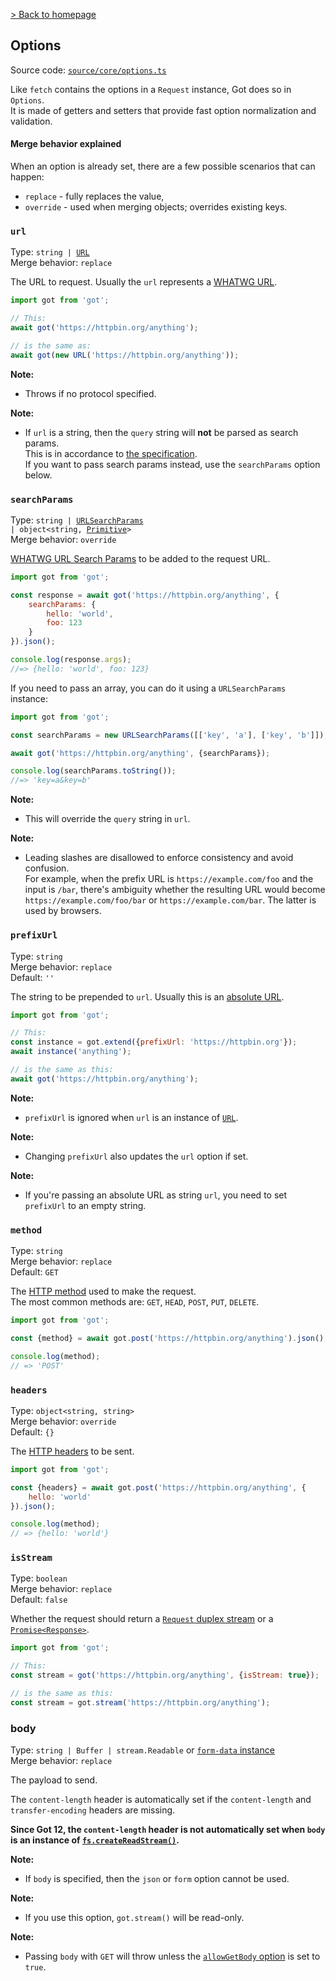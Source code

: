 [> Back to homepage](../readme.md#documentation)

## Options

Source code: [`source/core/options.ts`](../source/core/options.ts)

Like `fetch` contains the options in a `Request` instance, Got does so in `Options`.\
It is made of getters and setters that provide fast option normalization and validation.

#### Merge behavior explained

When an option is already set, there are a few possible scenarios that can happen:

- `replace` - fully replaces the value,
- `override` - used when merging objects; overrides existing keys.

### `url`

Type: <code>string | [URL](https://nodejs.org/api/url.html#url_the_whatwg_url_api)</code>\
Merge behavior: `replace`

The URL to request. Usually the `url` represents a [WHATWG URL](https://url.spec.whatwg.org/#url-class).

```js
import got from 'got';

// This:
await got('https://httpbin.org/anything');

// is the same as:
await got(new URL('https://httpbin.org/anything'));
```

**Note:**
- Throws if no protocol specified.

**Note:**
- If `url` is a string, then the `query` string will **not** be parsed as search params.\
  This is in accordance to [the specification](https://datatracker.ietf.org/doc/html/rfc7230#section-2.7).\
  If you want to pass search params instead, use the `searchParams` option below.

### `searchParams`

Type: <code>string | [URLSearchParams](https://nodejs.org/api/url.html#url_class_urlsearchparams) | object&lt;string, [Primitive](https://www.typescriptlang.org/docs/handbook/2/everyday-types.html)&gt;</code>\
Merge behavior: `override`

[WHATWG URL Search Params](https://url.spec.whatwg.org/#interface-urlsearchparams) to be added to the request URL.

```js
import got from 'got';

const response = await got('https://httpbin.org/anything', {
	searchParams: {
		hello: 'world',
		foo: 123
	}
}).json();

console.log(response.args);
//=> {hello: 'world', foo: 123}
```

If you need to pass an array, you can do it using a `URLSearchParams` instance:

```js
import got from 'got';

const searchParams = new URLSearchParams([['key', 'a'], ['key', 'b']]);

await got('https://httpbin.org/anything', {searchParams});

console.log(searchParams.toString());
//=> 'key=a&key=b'
```

**Note:**
- This will override the `query` string in `url`.

**Note:**
- Leading slashes are disallowed to enforce consistency and avoid confusion.\
  For example, when the prefix URL is `https://example.com/foo` and the input is `/bar`, there's ambiguity whether the resulting URL would become `https://example.com/foo/bar` or `https://example.com/bar`. The latter is used by browsers.

### `prefixUrl`

Type: `string`\
Merge behavior: `replace`\
Default: `''`

The string to be prepended to `url`. Usually this is an [absolute URL](https://url.spec.whatwg.org/#absolute-url-string).

```js
import got from 'got';

// This:
const instance = got.extend({prefixUrl: 'https://httpbin.org'});
await instance('anything');

// is the same as this:
await got('https://httpbin.org/anything');
```

**Note:**
- `prefixUrl` is ignored when `url` is an instance of [`URL`](https://nodejs.org/api/url.html#url_the_whatwg_url_api).

**Note:**
- Changing `prefixUrl` also updates the `url` option if set.

**Note:**
- If you're passing an absolute URL as string `url`, you need to set `prefixUrl` to an empty string.

### `method`

Type: `string`\
Merge behavior: `replace`\
Default: `GET`

The [HTTP method](https://datatracker.ietf.org/doc/html/rfc7231#section-4) used to make the request.\
The most common methods are: `GET`, `HEAD`, `POST`, `PUT`, `DELETE`.

```js
import got from 'got';

const {method} = await got.post('https://httpbin.org/anything').json();

console.log(method);
// => 'POST'
```

### `headers`

Type: `object<string, string>`\
Merge behavior: `override`\
Default: `{}`

The [HTTP headers](https://datatracker.ietf.org/doc/html/rfc7231#section-8.3) to be sent.

```js
import got from 'got';

const {headers} = await got.post('https://httpbin.org/anything', {
	hello: 'world'
}).json();

console.log(method);
// => {hello: 'world'}
```

### `isStream`

Type: `boolean`\
Merge behavior: `replace`\
Default: `false`

Whether the request should return a [`Request` duplex stream](streams.md) or a [`Promise<Response>`](promise.md).

```js
import got from 'got';

// This:
const stream = got('https://httpbin.org/anything', {isStream: true});

// is the same as this:
const stream = got.stream('https://httpbin.org/anything');
```

### body

Type: `string | Buffer | stream.Readable` or [`form-data` instance](https://github.com/form-data/form-data)\
Merge behavior: `replace`

The payload to send.

The `content-length` header is automatically set if the `content-length` and `transfer-encoding` headers are missing.

**Since Got 12, the `content-length` header is not automatically set when `body` is an instance of [`fs.createReadStream()`](https://nodejs.org/api/fs.html#fs_fs_createreadstream_path_options).**

**Note:**
- If `body` is specified, then the `json` or `form` option cannot be used.

**Note:**
- If you use this option, `got.stream()` will be read-only.

**Note:**
- Passing `body` with `GET` will throw unless the [`allowGetBody` option](#allowGetBody) is set to `true`.
